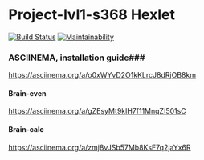 # Project-lvl1-s368 Hexlet #
[![Build Status](https://travis-ci.org/IvannikovG/project-lvl1-s368.svg?branch=master)](https://travis-ci.org/IvannikovG/project-lvl1-s368)
[![Maintainability](https://api.codeclimate.com/v1/badges/9a923ba97e4af5fea525/maintainability)](https://codeclimate.com/github/IvannikovG/project-lvl1-s368/maintainability)

### ASCIINEMA, installation guide###
https://asciinema.org/a/o0xWYvD2O1kKLrcJ8dRjOB8km
#### Brain-even ####
https://asciinema.org/a/gZEsyMt9klH7f11MnqZI501sC

#### Brain-calc ####
https://asciinema.org/a/zmj8vJSb57Mb8KsF7q2jaYx6R
